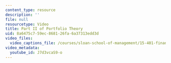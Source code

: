 ```yaml
---
content_type: resource
description: ''
file: null
resourcetype: Video
title: Part II of Portfolio Theory
uid: 8a6475c7-59ec-8681-26fa-6a37313edd3d
video_files:
  video_captions_file: /courses/sloan-school-of-management/15-401-finance-theory-i-fall-2008/video-lectures-and-slides/portfolio-theory/part-ii-of-portfolio-theory/J7d3vcaS9-o.vtt
video_metadata:
  youtube_id: J7d3vcaS9-o
---
```

